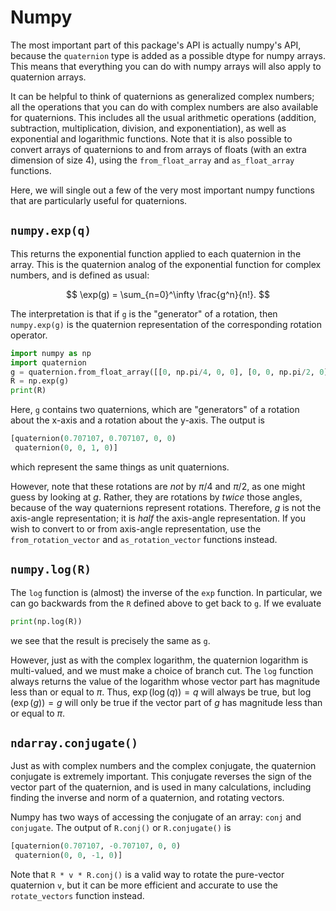 # Numpy

The most important part of this package's API is actually numpy's API,
because the `quaternion` type is added as a possible dtype for numpy
arrays. This means that everything you can do with numpy arrays will
also apply to quaternion arrays.

It can be helpful to think of quaternions as generalized complex
numbers; all the operations that you can do with complex numbers are
also available for quaternions.  This includes all the usual
arithmetic operations (addition, subtraction, multiplication,
division, and exponentiation), as well as exponential and logarithmic
functions.  Note that it is also possible to convert arrays of
quaternions to and from arrays of floats (with an extra dimension of
size 4), using the `from_float_array` and `as_float_array` functions.

Here, we will single out a few of the very most important numpy
functions that are particularly useful for quaternions.

## <code class="doc-symbol doc-symbol-heading doc-symbol-function"></code> `numpy.exp(q)`

This returns the exponential function applied to each quaternion in
the array.  This is the quaternion analog of the exponential function
for complex numbers, and is defined as usual:

$$ \exp(g) = \sum_{n=0}^\infty \frac{g^n}{n!}. $$

The interpretation is that if `g` is the "generator" of a rotation,
then `numpy.exp(g)` is the quaternion representation of the
corresponding rotation operator.

```python
import numpy as np
import quaternion
g = quaternion.from_float_array([[0, np.pi/4, 0, 0], [0, 0, np.pi/2, 0]])
R = np.exp(g)
print(R)
```
Here, `g` contains two quaternions, which are "generators" of a
rotation about the x-axis and a rotation about the y-axis.  The output
is
```python
[quaternion(0.707107, 0.707107, 0, 0)
 quaternion(0, 0, 1, 0)]
```
which represent the same things as unit quaternions.

However, note that these rotations are *not* by $\pi/4$ and $\pi/2$,
as one might guess by looking at $g$.  Rather, they are rotations by
*twice* those angles, because of the way quaternions represent
rotations.  Therefore, $g$ is not the axis-angle representation; it is
*half* the axis-angle representation.  If you wish to convert to or
from axis-angle representation, use the `from_rotation_vector` and
`as_rotation_vector` functions instead.


## <code class="doc-symbol doc-symbol-heading doc-symbol-function"></code> `numpy.log(R)`

The `log` function is (almost) the inverse of the `exp` function.  In
particular, we can go backwards from the `R` defined above to get back
to `g`.  If we evaluate

```python
print(np.log(R))
```

we see that the result is precisely the same as `g`.

However, just as with the complex logarithm, the quaternion logarithm
is multi-valued, and we must make a choice of branch cut.  The `log`
function always returns the value of the logarithm whose vector part
has magnitude less than or equal to $\pi$.  Thus, $\exp(\log(q)) = q$
will always be true, but $\log(\exp(g)) = g$ will only be true if the
vector part of $g$ has magnitude less than or equal to $\pi$.


## <code class="doc-symbol doc-symbol-heading doc-symbol-method"></code> `ndarray.conjugate()`

Just as with complex numbers and the complex conjugate, the quaternion
conjugate is extremely important.  This conjugate reverses the sign of
the vector part of the quaternion, and is used in many calculations,
including finding the inverse and norm of a quaternion, and rotating
vectors.

Numpy has two ways of accessing the
conjugate of an array: `conj` and `conjugate`.  The output of
`R.conj()` or `R.conjugate()` is

```python
[quaternion(0.707107, -0.707107, 0, 0)
 quaternion(0, 0, -1, 0)]
```

Note that `R * v * R.conj()` is a valid way to rotate the pure-vector
quaternion `v`, but it can be more efficient and accurate to use the
`rotate_vectors` function instead.
